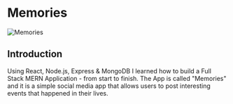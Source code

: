 # Memories

![Memories](https://i.ibb.co/Z8Y0CJv/Screenshot-2020-10-30-at-11-10-04.png)

## Introduction

Using React, Node.js, Express & MongoDB I learned how to build a Full Stack MERN Application - from start to finish. The App is called "Memories" and it is a simple social media app that allows users to post interesting events that happened in their lives.